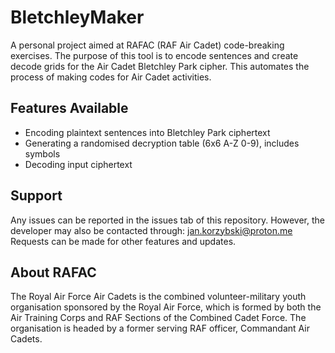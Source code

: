 # BletchleyMaker
A personal project aimed at RAFAC (RAF Air Cadet) code-breaking exercises. The purpose of this tool is to encode sentences and create decode grids for the Air Cadet Bletchley Park cipher. This automates the process of making codes for Air Cadet activities.

## Features Available
- Encoding plaintext sentences into Bletchley Park ciphertext
- Generating a randomised decryption table (6x6 A-Z 0-9), includes symbols
- Decoding input ciphertext

## Support
Any issues can be reported in the issues tab of this repository. However, the developer may also be contacted through: jan.korzybski@proton.me
Requests can be made for other features and updates.

## About RAFAC
The Royal Air Force Air Cadets is the combined volunteer-military youth organisation sponsored by the Royal Air Force, which is formed by both the Air Training Corps and RAF Sections of the Combined Cadet Force. The organisation is headed by a former serving RAF officer, Commandant Air Cadets.
